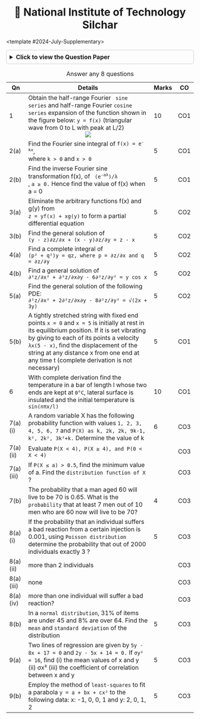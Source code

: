 <div align="center">
  <h1>🏫 National Institute of Technology Silchar</h1>
</div>

<CodeTabs :languages="[
  { name: '2024-July-Supplementary', slot: '2024-July-Supplementary' },
]">

<template #2024-July-Supplementary>

<details style="margin-bottom: 5px; margin-top : 10px; border: 1px solid #ccc; border-radius: 5px; padding: 8px;">
  <summary style="font-weight: bold; cursor: pointer; font-size: 1rem;">Click to view the Question Paper</summary>
  <div align="center" style="margin-top: 10px;">
    <img src="https://res.cloudinary.com/dzgoq3ikq/image/upload/v1760693709/Screenshot_17-Oct_15-04-08_18189_tcuwue.png" 
         alt="Question Paper" 
         style="max-width: 90%; height: auto; border-radius: 8px; box-shadow: 0 2px 8px rgba(0,0,0,0.2);" />
   <img src="https://res.cloudinary.com/dzgoq3ikq/image/upload/v1760693776/Screenshot_17-Oct_15-05-54_29506_jaink1.png" 
         alt="Question Paper" 
         style="max-width: 90%; height: auto; border-radius: 8px; box-shadow: 0 2px 8px rgba(0,0,0,0.2);" />
</div>
</details>

<table style="width: 100%; border-collapse: collapse; border-color:none">
  <caption>Answer any 8 questions</caption>
  <thead>
    <tr>
      <th>Qn</th>
      <th>Details</th>
      <th>Marks</th>
      <th>CO</th>
    </tr>
  </thead>
  <tbody>
    <tr>
      <td>1</td>
      <td>Obtain the half-range Fourier <code> sine series</code> and half-range Fourier <code>cosine series</code> expansion of the function shown in the figure below: <code>y = f(x)</code> (triangular wave from 0 to L with peak at L/2)
      <div align = "center"> <img src = "https://res.cloudinary.com/dzgoq3ikq/image/upload/v1760694944/Screenshot_17-Oct_15-25-24_20357_igtaee.png"> </img> </div> 
      </td>
      <td>10</td>
      <td>CO1</td>
    </tr>
    <tr>
      <td>2(a)</td>
      <td>Find the Fourier sine integral of <code>f(x) = e<sup>-kx</sup></code>, <br> where <code>k > 0</code> and <code>x > 0</code></td>
      <td>5</td>
      <td>CO1</td>
    </tr>
    <tr>
      <td>2(b)</td>
      <td>Find the inverse Fourier sine transformation f(x), of 
<code> (e<sup>-aλ</sup>)/λ </code> <br>
, <code>a ≥ 0.</code> Hence find the value of f(x) when a = 0</td>
      <td>5</td>
      <td>CO1</td>
    </tr>
    <tr>
      <td>3(a)</td>
      <td>Eliminate the arbitrary functions f(x) and g(y) from <br> <code>z = yf(x) + xg(y)</code> to form a partial differential equation</td>
      <td>5</td>
      <td>CO2</td>
    </tr>
    <tr>
      <td>3(b)</td>
      <td>Find the general solution of <br> <code>(y - z)∂z/∂x + (x - y)∂z/∂y = z - x</code></td>
      <td>5</td>
      <td>CO2</td>
    </tr>
    <tr>
      <td>4(a)</td>
      <td>Find a complete integral of <br> <code>(p² + q²)y = qz, where p = ∂z/∂x and q = ∂z/∂y</code></td>
      <td>5</td>
      <td>CO2</td>
    </tr>
    <tr>
      <td>4(b)</td>
      <td>Find a general solution of <br> <code>∂²z/∂x² + ∂²z/∂x∂y - 6∂²z/∂y² = y cos x</code></td>
      <td>5</td>
      <td>CO2</td>
    </tr>
    <tr>
      <td>5(a)</td>
      <td>Find the general solution of the following PDE: <br> <code>∂²z/∂x² + 2∂²z/∂x∂y - 8∂²z/∂y² = √(2x + 3y)</code></td>
      <td>5</td>
      <td>CO2</td>
    </tr>
    <tr>
      <td>5(b)</td>
      <td>A tightly stretched string with fixed end points <code>x = 0</code> and <code>x = 5</code> is initially at rest in its equilibrium position. If it is set vibrating by giving to each of its points a velocity <code>λx(5 - x)</code>, find the displacement of the string at any distance x from one end at any time t (complete derivation is not necessary)</td>
      <td>5</td>
      <td>CO1</td>
    </tr>
    <tr>
      <td>6</td>
      <td>With complete derivation find the temperature in a bar of length l whose two ends are kept at <code>0°C</code>, lateral surface is insulated and the initial temperature is <code>sin(nπx/l)</code></td>
      <td>10</td>
      <td>CO1</td>
    </tr>
    <tr>
      <td>7(a)(i)</td>
      <td>A random variable X has the following probability function with values <code>1, 2, 3, 4, 5, 6, 7</code> and <code>P(X) as k, 2k, 2k, 9k-1, k², 2k², 3k²+k.</code> Determine the value of k</td>
      <td>6</td>
      <td>CO3</td>
    </tr>
    <tr>
      <td>7(a)(ii)</td>
      <td>Evaluate <code>P(X < 4), P(X ≥ 4), and P(0 < X < 4)</code></td>
      <td></td>
      <td>CO3</td>
    </tr>
    <tr>
      <td>7(a)(iii)</td>
      <td>If <code>P(X ≤ a) > 0.5</code>, find the minimum value of a. Find the <code>distribution function of X</code> ? </td>
      <td></td>
      <td>CO3</td>
    </tr>
    <tr>
      <td>7(b)</td>
      <td>The probability that a man aged 60 will live to be 70 is 0.65. What is the <code>probability</code> that at least 7 men out of 10 men who are 60 now will live to be 70?</td>
      <td>4</td>
      <td>CO3</td>
    </tr>
    <tr>
      <td>8(a)(i)</td>
      <td>If the probability that an individual suffers a bad reaction from a certain injection is 0.001, using <code>Poisson distribution</code> determine the probability that out of 2000 individuals exactly 3 ? </td>
      <td>5</td>
      <td>CO3</td>
    </tr>
    <tr>
      <td>8(a)(ii)</td>
      <td>more than 2 individuals</td>
      <td></td>
      <td>CO3</td>
    </tr>
    <tr>
      <td>8(a)(iii)</td>
      <td>none</td>
      <td></td>
      <td>CO3</td>
    </tr>
    <tr>
      <td>8(a)(iv)</td>
      <td>more than one individual will suffer a bad reaction?</td>
      <td></td>
      <td>CO3</td>
    </tr>
    <tr>
      <td>8(b)</td>
      <td>In a <code>normal distribution</code>, 31% of items are under 45 and 8% are over 64. Find the <code>mean</code> and <code>standard deviation</code> of the distribution</td>
      <td>5</td>
      <td>CO3</td>
    </tr>
    <tr>
      <td>9(a)</td>
      <td>Two lines of regression are given by <code>5y - 8x + 17 = 0</code> and <code>2y - 5x + 14 = 0.</code> If <code>σy² = 16</code>, find (i) the mean values of x and y (ii) σx² (iii) the coefficient of correlation between x and y</td>
      <td>5</td>
      <td>CO3</td>
    </tr>
    <tr>
      <td>9(b)</td>
      <td>Employ the method of <code>least-squares</code> to fit a parabola <code>y = a + bx + cx²</code> to the following data: x: -1, 0, 0, 1 and y: 2, 0, 1, 2</td>
      <td>5</td>
      <td>CO3</td>
    </tr>
  </tbody>
</table>

</template>

</CodeTabs>
